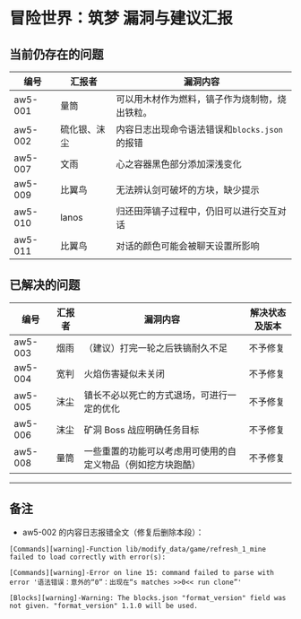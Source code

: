 # 冒险世界：筑梦 漏洞与建议汇报

## 当前仍存在的问题

| 编号 | 汇报者 | 漏洞内容 |
| --- | --- | --- |
| aw5-001 | 量筒 | 可以用木材作为燃料，镐子作为烧制物，烧出铁粒。 |
| aw5-002 | 硫化银、沫尘 | 内容日志出现命令语法错误和`blocks.json`的报错 |
| aw5-007 | 文雨 | 心之容器黑色部分添加深浅变化 |
| aw5-009 | 比翼鸟 | 无法辨认剑可破坏的方块，缺少提示 |
| aw5-010 | lanos | 归还田萍镐子过程中，仍旧可以进行交互对话 |
| aw5-011 | 比翼鸟 | 对话的颜色可能会被聊天设置所影响 |


## 已解决的问题

| 编号 | 汇报者 | 漏洞内容 | 解决状态及版本 |
| --- | --- | --- | --- |
| aw5-003 | 烟雨 | （建议）打完一轮之后铁镐耐久不足 | 不予修复 |
| aw5-004 | 宽判 | 火焰伤害疑似未关闭 | 不予修复 |
| aw5-005 | 沫尘 | 镇长不必以死亡的方式退场，可进行一定的优化 | 不予修复 |
| aw5-006 | 沫尘 | 矿洞 Boss 战应明确任务目标 | 不予修复 |
| aw5-008 | 量筒 | 一些重置的功能可以考虑用可使用的自定义物品（例如挖方块跑酷） | 不予修复 |

---

## 备注

- aw5-002 的内容日志报错全文（修复后删除本段）：

```
[Commands][warning]-Function lib/modify_data/game/refresh_1_mine failed to load correctly with error(s):

[Commands][warning]-Error on line 15: command failed to parse with error '语法错误：意外的“0”：出现在“s matches >>0<< run clone”'

[Blocks][warning]-Warning: The blocks.json "format_version" field was not given. "format_version" 1.1.0 will be used.
```